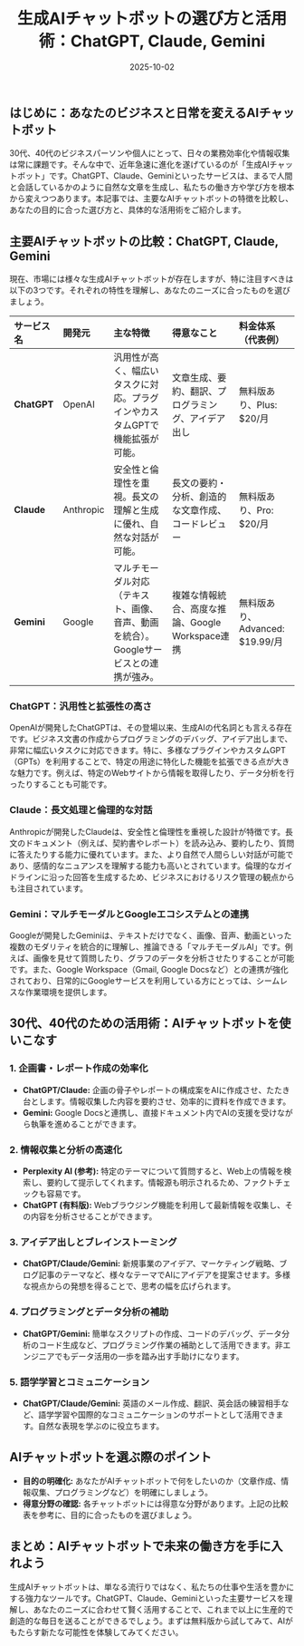 ﻿---
title: 生成AIチャットボットの選び方と活用術：ChatGPT, Claude, Gemini
date: 2025-10-02
tags: [AI, チャットボット]
category: ai
image: /ltb-blog/ai/chatbots-guide.png
description: "ChatGPT, Claude, Gemini の特徴と実務での選び方、活用方法を比較して解説します。"
---

## はじめに：あなたのビジネスと日常を変えるAIチャットボット

30代、40代のビジネスパーソンや個人にとって、日々の業務効率化や情報収集は常に課題です。そんな中で、近年急速に進化を遂げているのが「生成AIチャットボット」です。ChatGPT、Claude、Geminiといったサービスは、まるで人間と会話しているかのように自然な文章を生成し、私たちの働き方や学び方を根本から変えつつあります。本記事では、主要なAIチャットボットの特徴を比較し、あなたの目的に合った選び方と、具体的な活用術をご紹介します。

## 主要AIチャットボットの比較：ChatGPT, Claude, Gemini

現在、市場には様々な生成AIチャットボットが存在しますが、特に注目すべきは以下の3つです。それぞれの特性を理解し、あなたのニーズに合ったものを選びましょう。

| サービス名  | 開発元    | 主な特徴                                                                               | 得意なこと                                         | 料金体系（代表例）              |
| :---------- | :-------- | :------------------------------------------------------------------------------------- | :------------------------------------------------- | :------------------------------ |
| **ChatGPT** | OpenAI    | 汎用性が高く、幅広いタスクに対応。プラグインやカスタムGPTで機能拡張が可能。            | 文章生成、要約、翻訳、プログラミング、アイデア出し | 無料版あり、Plus: $20/月        |
| **Claude**  | Anthropic | 安全性と倫理性を重視。長文の理解と生成に優れ、自然な対話が可能。                       | 長文の要約・分析、創造的な文章作成、コードレビュー | 無料版あり、Pro: $20/月         |
| **Gemini**  | Google    | マルチモーダル対応（テキスト、画像、音声、動画を統合）。Googleサービスとの連携が強み。 | 複雑な情報統合、高度な推論、Google Workspace連携   | 無料版あり、Advanced: $19.99/月 |

### ChatGPT：汎用性と拡張性の高さ

OpenAIが開発したChatGPTは、その登場以来、生成AIの代名詞とも言える存在です。ビジネス文書の作成からプログラミングのデバッグ、アイデア出しまで、非常に幅広いタスクに対応できます。特に、多様なプラグインやカスタムGPT（GPTs）を利用することで、特定の用途に特化した機能を拡張できる点が大きな魅力です。例えば、特定のWebサイトから情報を取得したり、データ分析を行ったりすることも可能です。

### Claude：長文処理と倫理的な対話

Anthropicが開発したClaudeは、安全性と倫理性を重視した設計が特徴です。長文のドキュメント（例えば、契約書やレポート）を読み込み、要約したり、質問に答えたりする能力に優れています。また、より自然で人間らしい対話が可能であり、感情的なニュアンスを理解する能力も高いとされています。倫理的なガイドラインに沿った回答を生成するため、ビジネスにおけるリスク管理の観点からも注目されています。

### Gemini：マルチモーダルとGoogleエコシステムとの連携

Googleが開発したGeminiは、テキストだけでなく、画像、音声、動画といった複数のモダリティを統合的に理解し、推論できる「マルチモーダルAI」です。例えば、画像を見せて質問したり、グラフのデータを分析させたりすることが可能です。また、Google Workspace（Gmail, Google Docsなど）との連携が強化されており、日常的にGoogleサービスを利用している方にとっては、シームレスな作業環境を提供します。

## 30代、40代のための活用術：AIチャットボットを使いこなす

### 1. 企画書・レポート作成の効率化

- **ChatGPT/Claude:** 企画の骨子やレポートの構成案をAIに作成させ、たたき台とします。情報収集した内容を要約させ、効率的に資料を作成できます。
- **Gemini:** Google Docsと連携し、直接ドキュメント内でAIの支援を受けながら執筆を進めることができます。

### 2. 情報収集と分析の高速化

- **Perplexity AI (参考):** 特定のテーマについて質問すると、Web上の情報を検索し、要約して提示してくれます。情報源も明示されるため、ファクトチェックも容易です。
- **ChatGPT (有料版):** Webブラウジング機能を利用して最新情報を収集し、その内容を分析させることができます。

### 3. アイデア出しとブレインストーミング

- **ChatGPT/Claude/Gemini:** 新規事業のアイデア、マーケティング戦略、ブログ記事のテーマなど、様々なテーマでAIにアイデアを提案させます。多様な視点からの発想を得ることで、思考の幅を広げられます。

### 4. プログラミングとデータ分析の補助

- **ChatGPT/Gemini:** 簡単なスクリプトの作成、コードのデバッグ、データ分析のコード生成など、プログラミング作業の補助として活用できます。非エンジニアでもデータ活用の一歩を踏み出す手助けになります。

### 5. 語学学習とコミュニケーション

- **ChatGPT/Claude/Gemini:** 英語のメール作成、翻訳、英会話の練習相手など、語学学習や国際的なコミュニケーションのサポートとして活用できます。自然な表現を学ぶのに役立ちます。

## AIチャットボットを選ぶ際のポイント

- **目的の明確化:** あなたがAIチャットボットで何をしたいのか（文章作成、情報収集、プログラミングなど）を明確にしましょう。
- **得意分野の確認:** 各チャットボットには得意な分野があります。上記の比較表を参考に、目的に合ったものを選びましょう。

## まとめ：AIチャットボットで未来の働き方を手に入れよう

生成AIチャットボットは、単なる流行りではなく、私たちの仕事や生活を豊かにする強力なツールです。ChatGPT、Claude、Geminiといった主要サービスを理解し、あなたのニーズに合わせて賢く活用することで、これまで以上に生産的で創造的な毎日を送ることができるでしょう。まずは無料版から試してみて、AIがもたらす新たな可能性を体験してみてください。
